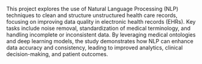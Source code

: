 This project explores the use of Natural Language Processing (NLP) techniques to clean and structure unstructured health care records, focusing on improving data quality in electronic health records (EHRs). Key tasks include noise removal, standardization of medical terminology, and handling incomplete or inconsistent data. By leveraging medical ontologies and deep learning models, the study demonstrates how NLP can enhance data accuracy and consistency, leading to improved analytics, clinical decision-making, and patient outcomes.
